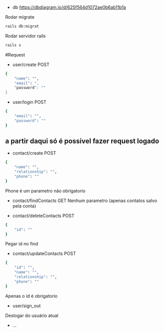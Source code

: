 

* db https://dbdiagram.io/d/625f564d1072ae0b6ab11b1a

Rodar migrate
```bash
rails db:migrat
```

Rodar servidor rails

```bash
rails s
```

#Request

* user/create
POST
```bash
{
    "name": "",
    "email": ",
    "password": ""
}
```
* user/login
POST
```bash
{
    "email": "",
    "password": ""
}
```

## a partir daqui só é possivel fazer request logado


* contact/create
POST
```bash
{
    "name": "",
    "relationship": "",
    "phone": ""
}
```
Phone é um parametro não obrigatorio

* contact/findContacts
GET
Nenhum parametro (apenas contatos salvo pela conta)

* contact/deleteContacts
POST
```bash
{
    "id": ""
}
```
Pegar id no find


* contact/updateContacts
POST
```bash
{
    "id": "",
    "name": "",
    "relationship": "",
    "phone": ""
}
```
Apenas o id é obrigatorio

* user/sign_out

Deslogar do usuário atual

* ...
